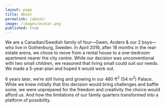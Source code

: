 ```yaml
---
layout: page
title: About
permalink: /about/
image: /images/avatar.png
published: true
---
```


We are a Canadian/Swedish family of four—Gwen, Anders & our 2 boys—who live in Gothenburg, Sweden.
In April 2016, after 18 months in the real-estate arena, we chose to move from a rental house to a one-bedroom apartment nearer the city centre. While our decision was unconventional with two small children, we reasoned that living small could suit our needs. We made a 5-year-plan and hoped it would work out. 

6 years later, we’re still living and growing in our 480 ft<sup>2</sup> (54 m<sup>2</sup>) Palace. While we knew initially that this decision would bring challenges and baffle some, we were unprepared for the freedom and creativity the choice would afford us. And how the limitations of our family quarters transformed into a platform of possibility. 